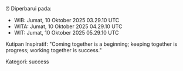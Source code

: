 ⏰ Diperbarui pada:
- WIB: Jumat, 10 Oktober 2025 03.29.10 UTC
- WITA: Jumat, 10 Oktober 2025 04.29.10 UTC
- WIT: Jumat, 10 Oktober 2025 05.29.10 UTC

Kutipan Inspiratif:
"Coming together is a beginning; keeping together is progress; working together is success."


Kategori: success

